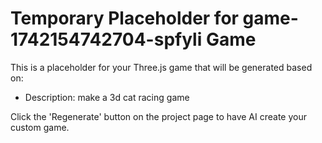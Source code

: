 
# Temporary Placeholder for game-1742154742704-spfyli Game

This is a placeholder for your Three.js game that will be generated based on:
- Description: make a 3d cat racing game

Click the 'Regenerate' button on the project page to have AI create your custom game.
